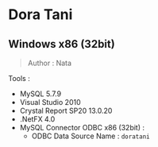 # Dora Tani
## Windows x86 (32bit)

> Author : Nata <br>

Tools : <br>
- MySQL 5.7.9
- Visual Studio 2010
- Crystal Report SP20 13.0.20
- .NetFX 4.0
- MySQL Connector ODBC x86 (32bit) :
	- ODBC Data Source Name : `doratani`
